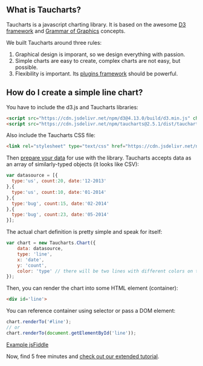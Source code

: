 ## What is Taucharts?
Taucharts is a javascript charting library. It is based on the awesome [D3 framework](http://d3js.org/) and [Grammar of Graphics](http://www.amazon.com/The-Grammar-Graphics-Statistics-Computing/dp/0387245448) concepts.

We built Taucharts around three rules:

1. Graphical design is imporant, so we design everything with passion.
2. Simple charts are easy to create, complex charts are not easy, but possible.
3. Flexibility is important. Its [plugins framework](../plugins/README.md) should be powerful.

## How do I create a simple line chart?

You have to include the d3.js and Taucharts libraries:

```html
<script src="https://cdn.jsdelivr.net/npm/d3@4.13.0/build/d3.min.js" charset="utf-8"></script>
<script src="https://cdn.jsdelivr.net/npm/taucharts@2.5.1/dist/taucharts.min.js" type="text/javascript"></script>
```

Also include the Taucharts CSS file:

```html
<link rel="stylesheet" type="text/css" href="https://cdn.jsdelivr.net/npm/taucharts@2.5.1/dist/taucharts.min.css">
```

Then [prepare your data](../datasource/README.md) for use with the library. Taucharts accepts data as an array of similarly-typed objects (it looks like CSV):


```javascript
var datasource = [{
  type:'us', count:20, date:'12-2013'
},{
  type:'us', count:10, date:'01-2014'
},{
  type:'bug', count:15, date:'02-2014'
},{
  type:'bug', count:23, date:'05-2014'
}];
```

The actual chart definition is pretty simple and speak for itself:

```javascript
var chart = new Taucharts.Chart({
    data: datasource,
    type: 'line',
    x: 'date',
    y: 'count',
    color: 'type' // there will be two lines with different colors on the chart
});
```

Then, you can render the chart into some HTML element (container):

```html
<div id='line'>
```

You can reference container using selector or pass a DOM element:

```javascript
chart.renderTo('#line');
// or
chart.renderTo(document.getElementById('line'));
```

[Example jsFiddle](https://jsfiddle.net/taucharts/u86cseky/164/)

Now, find 5 free minutes and [check out our extended tutorial](5min.md).
